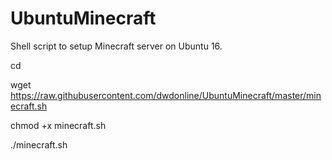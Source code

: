# UbuntuMinecraft
Shell script to setup Minecraft server on Ubuntu 16.

cd

wget https://raw.githubusercontent.com/dwdonline/UbuntuMinecraft/master/minecraft.sh

chmod +x minecraft.sh

./minecraft.sh
